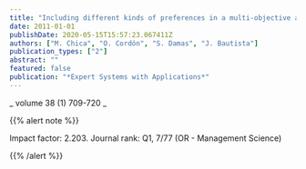 ```yaml
---
title: "Including different kinds of preferences in a multi-objective ant algorithm for time and space assembly line balancing on different Nissan scenarios"
date: 2011-01-01
publishDate: 2020-05-15T15:57:23.067411Z
authors: ["M. Chica", "O. Cordón", "S. Damas", "J. Bautista"]
publication_types: ["2"]
abstract: ""
featured: false
publication: "*Expert Systems with Applications*"
---
```



_ volume 38 (1) 709-720 _


{{% alert note %}}

Impact factor: 2.203. Journal rank: Q1, 7/77 (OR - Management Science)

{{% /alert %}}

